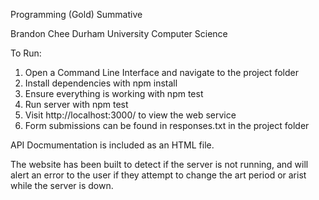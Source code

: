 Programming (Gold) Summative

Brandon Chee
Durham University Computer Science

To Run:
1. Open a Command Line Interface and navigate to the project folder
2. Install dependencies with npm install
3. Ensure everything is working with npm test
4. Run server with npm test
5. Visit http://localhost:3000/ to view the web service
6. Form submissions can be found in responses.txt in the project folder

API Docmumentation is included as an HTML file.

The website has been built to detect if the server is not running, and will alert an error to the user if they attempt to change the art
period or arist while the server is down.
